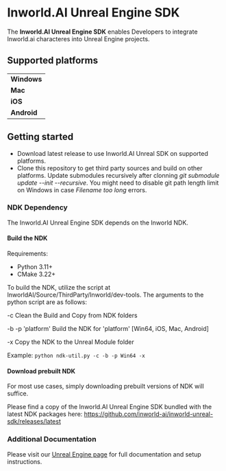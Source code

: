 # Inworld.AI Unreal Engine SDK

The **Inworld.AI Unreal Engine SDK** enables Developers to integrate Inworld.ai characteres into Unreal Engine projects.

## Supported platforms

<table>
  <tr>
    <td><b>Windows</b></td>
  </tr>
  <tr>
    <td><b>Mac</b></td>
  </tr>
  <tr>
    <td><b>iOS</b></td>
  </tr>
  <tr>
    <td><b>Android</b></td>
  </tr>
</table>

## Getting started

- Download latest release to use Inworld.AI Unreal SDK on supported platforms.
- Clone this repository to get third party sources and build on other platforms. Update submodules recursively after clonning *git submodule update --init --recursive*. You might need to disable git path length limit on Windows in case *Filename too long* errors. 

### NDK Dependency
The Inworld.AI Unreal Engine SDK depends on the Inworld NDK.

#### Build the NDK

Requirements:
- Python 3.11+
- CMake 3.22+

To build the NDK, utilize the script at InworldAI/Source/ThirdParty/Inworld/dev-tools. The arguments to the python script are as follows:

-c Clean the Build and Copy from NDK folders

-b -p 'platform' Build the NDK for 'platform' [Win64, iOS, Mac, Android]

-x Copy the NDK to the Unreal Module folder

Example: ```python ndk-util.py -c -b -p Win64 -x```

#### Download prebuilt NDK
For most use cases, simply downloading prebuilt versions of NDK will suffice.

Please find a copy of the Inworld.AI Unreal Engine SDK bundled with the latest NDK packages here: https://github.com/inworld-ai/inworld-unreal-sdk/releases/latest

### Additional Documentation
Please visit our [Unreal Engine page](https://docs.inworld.ai/docs/tutorial-integrations/unreal-engine/) for full documentation and setup instructions.
